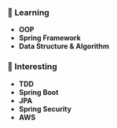 ### 📖 Learning
* **OOP**
* **Spring Framework**
* **Data Structure & Algorithm**

### 📃 Interesting
* **TDD**
* **Spring Boot**
* **JPA**
* **Spring Security**
* **AWS**

